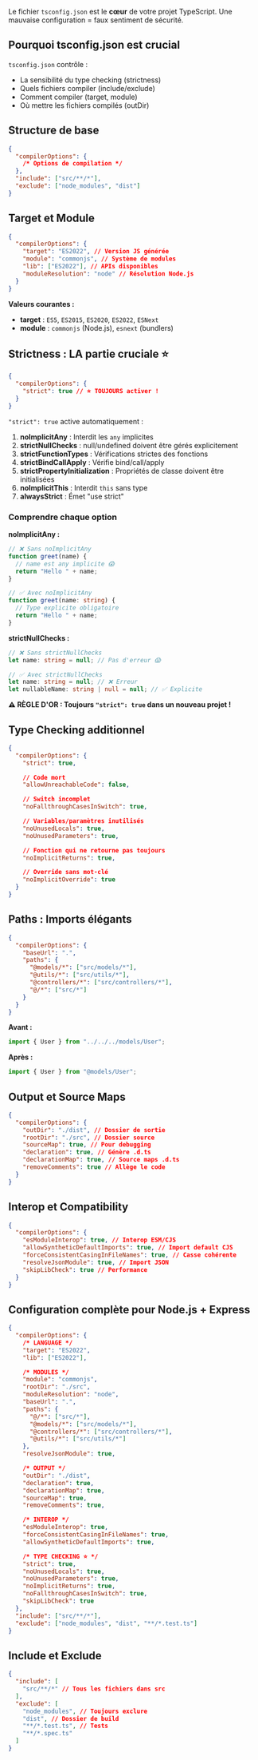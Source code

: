 
Le fichier `tsconfig.json` est le **cœur** de votre projet TypeScript. Une mauvaise configuration = faux sentiment de sécurité.

## Pourquoi tsconfig.json est crucial

`tsconfig.json` contrôle :

- La sensibilité du type checking (strictness)
- Quels fichiers compiler (include/exclude)
- Comment compiler (target, module)
- Où mettre les fichiers compilés (outDir)

## Structure de base

```json
{
  "compilerOptions": {
    /* Options de compilation */
  },
  "include": ["src/**/*"],
  "exclude": ["node_modules", "dist"]
}
```

## Target et Module

```json
{
  "compilerOptions": {
    "target": "ES2022", // Version JS générée
    "module": "commonjs", // Système de modules
    "lib": ["ES2022"], // APIs disponibles
    "moduleResolution": "node" // Résolution Node.js
  }
}
```

**Valeurs courantes :**

- **target** : `ES5`, `ES2015`, `ES2020`, `ES2022`, `ESNext`
- **module** : `commonjs` (Node.js), `esnext` (bundlers)

## Strictness : LA partie cruciale ⭐

```json
{
  "compilerOptions": {
    "strict": true // ⭐ TOUJOURS activer !
  }
}
```

`"strict": true` active automatiquement :

1. **noImplicitAny** : Interdit les `any` implicites
2. **strictNullChecks** : null/undefined doivent être gérés explicitement
3. **strictFunctionTypes** : Vérifications strictes des fonctions
4. **strictBindCallApply** : Vérifie bind/call/apply
5. **strictPropertyInitialization** : Propriétés de classe doivent être initialisées
6. **noImplicitThis** : Interdit `this` sans type
7. **alwaysStrict** : Émet "use strict"

### Comprendre chaque option

**noImplicitAny :**

```typescript
// ❌ Sans noImplicitAny
function greet(name) {
  // name est any implicite 😱
  return "Hello " + name;
}

// ✅ Avec noImplicitAny
function greet(name: string) {
  // Type explicite obligatoire
  return "Hello " + name;
}
```

**strictNullChecks :**

```typescript
// ❌ Sans strictNullChecks
let name: string = null; // Pas d'erreur 😱

// ✅ Avec strictNullChecks
let name: string = null; // ❌ Erreur
let nullableName: string | null = null; // ✅ Explicite
```

**⚠️ RÈGLE D'OR : Toujours `"strict": true` dans un nouveau projet !**

## Type Checking additionnel

```json
{
  "compilerOptions": {
    "strict": true,

    // Code mort
    "allowUnreachableCode": false,

    // Switch incomplet
    "noFallthroughCasesInSwitch": true,

    // Variables/paramètres inutilisés
    "noUnusedLocals": true,
    "noUnusedParameters": true,

    // Fonction qui ne retourne pas toujours
    "noImplicitReturns": true,

    // Override sans mot-clé
    "noImplicitOverride": true
  }
}
```

## Paths : Imports élégants

```json
{
  "compilerOptions": {
    "baseUrl": ".",
    "paths": {
      "@models/*": ["src/models/*"],
      "@utils/*": ["src/utils/*"],
      "@controllers/*": ["src/controllers/*"],
      "@/*": ["src/*"]
    }
  }
}
```

**Avant :**

```typescript
import { User } from "../../../models/User";
```

**Après :**

```typescript
import { User } from "@models/User";
```

## Output et Source Maps

```json
{
  "compilerOptions": {
    "outDir": "./dist", // Dossier de sortie
    "rootDir": "./src", // Dossier source
    "sourceMap": true, // Pour debugging
    "declaration": true, // Génère .d.ts
    "declarationMap": true, // Source maps .d.ts
    "removeComments": true // Allège le code
  }
}
```

## Interop et Compatibility

```json
{
  "compilerOptions": {
    "esModuleInterop": true, // Interop ESM/CJS
    "allowSyntheticDefaultImports": true, // Import default CJS
    "forceConsistentCasingInFileNames": true, // Casse cohérente
    "resolveJsonModule": true, // Import JSON
    "skipLibCheck": true // Performance
  }
}
```

## Configuration complète pour Node.js + Express

```json
{
  "compilerOptions": {
    /* LANGUAGE */
    "target": "ES2022",
    "lib": ["ES2022"],

    /* MODULES */
    "module": "commonjs",
    "rootDir": "./src",
    "moduleResolution": "node",
    "baseUrl": ".",
    "paths": {
      "@/*": ["src/*"],
      "@models/*": ["src/models/*"],
      "@controllers/*": ["src/controllers/*"],
      "@utils/*": ["src/utils/*"]
    },
    "resolveJsonModule": true,

    /* OUTPUT */
    "outDir": "./dist",
    "declaration": true,
    "declarationMap": true,
    "sourceMap": true,
    "removeComments": true,

    /* INTEROP */
    "esModuleInterop": true,
    "forceConsistentCasingInFileNames": true,
    "allowSyntheticDefaultImports": true,

    /* TYPE CHECKING ⭐ */
    "strict": true,
    "noUnusedLocals": true,
    "noUnusedParameters": true,
    "noImplicitReturns": true,
    "noFallthroughCasesInSwitch": true,
    "skipLibCheck": true
  },
  "include": ["src/**/*"],
  "exclude": ["node_modules", "dist", "**/*.test.ts"]
}
```

## Include et Exclude

```json
{
  "include": [
    "src/**/*" // Tous les fichiers dans src
  ],
  "exclude": [
    "node_modules", // Toujours exclure
    "dist", // Dossier de build
    "**/*.test.ts", // Tests
    "**/*.spec.ts"
  ]
}
```
